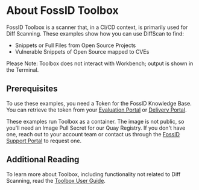 # About FossID Toolbox
FossID Toolbox is a scanner that, in a CI/CD context, is primarily used for Diff Scanning. These examples show how you can use DiffScan to find:
- Snippets or Full Files from Open Source Projects
- Vulnerable Snippets of Open Source mapped to CVEs

Please Note: Toolbox does not interact with Workbench; output is shown in the Terminal. 

## Prerequisites
To use these examples, you need a Token for the FossID Knowledge Base. You can retrieve the token from your [Evaluation Portal](https://vault-eu.foss.id/eval) or [Delivery Portal](https://vault-eu.foss.id/delivery).

These examples run Toolbox as a container. The image is not public, so you'll need an Image Pull Secret for our Quay Registry. If you don't have one, reach out to your account team or contact us through the [FossID Support Portal](https://support.fossid.com) to request one.

## Additional Reading
To learn more about Toolbox, including functionality not related to Diff Scanning, read the [Toolbox User Guide](https://eval-eu.foss.id/cs-demo/help/en/toolbox/user_guide.html).